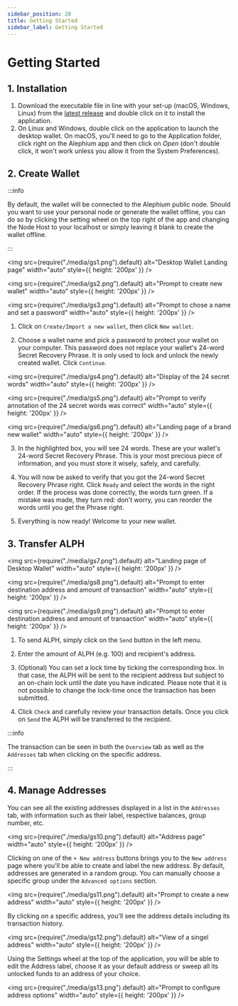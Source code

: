 ```yaml
---
sidebar_position: 20
title: Getting Started
sidebar_label: Getting Started
---
```


# Getting Started

## 1. Installation

1. Download the executable file in line with your set-up (macOS, Windows, Linux) from the [latest release](https://alephium.org/#wallets) and double click on it to install the application.
2. On Linux and Windows, double click on the application to launch the desktop wallet. On macOS, you'll need to go to the Application folder, click right on the Alephium app and then click on _Open_ (don't double click, it won't work unless you allow it from the System Preferences).

## 2. Create Wallet

:::info

By default, the wallet will be connected to the Alephium public node. Should you want to use your personal node or generate the wallet offline, you can do so by clicking the setting wheel on the top right of the app and changing the Node Host to your localhost or simply leaving it blank to create the wallet offline.

:::

<img src={require("./media/gs1.png").default} alt="Desktop Wallet Landing page" width="auto" style={{ height: '200px' }} />

<img src={require("./media/gs2.png").default} alt="Prompt to create new wallet" width="auto" style={{ height: '200px' }} />

<img src={require("./media/gs3.png").default} alt="Prompt to chose a name and set a password" width="auto" style={{ height: '200px' }} />

1. Click on `Create/Import a new wallet`, then click `New wallet`.

2. Choose a wallet name and pick a password to protect your wallet on your computer. This password does not replace your wallet's 24-word Secret Recovery Phrase. It is only used to lock and unlock the newly created wallet.
   Click `Continue`.

<img src={require("./media/gs4.png").default} alt="Display of the 24 secret words" width="auto" style={{ height: '200px' }} />

<img src={require("./media/gs5.png").default} alt="Prompt to verify annotation of the 24 secret words was correct" width="auto" style={{ height: '200px' }} />

<img src={require("./media/gs6.png").default} alt="Landing page of a brand new wallet" width="auto" style={{ height: '200px' }} />

3. In the highlighted box, you will see 24 words. These are your wallet's 24-word Secret Recovery Phrase. This is your most precious piece of information, and you must store it wisely, safely, and carefully.

4. You will now be asked to verify that you got the 24-word Secret Recovery Phrase right. Click `Ready` and select the words in the right order. If the process was done correctly, the words turn green. If a mistake was made, they turn red: don't worry, you can reorder the words until you get the Phrase right.

5. Everything is now ready! Welcome to your new wallet.

## 3. Transfer ALPH

<img src={require("./media/gs7.png").default} alt="Landing page of Desktop Wallet" width="auto" style={{ height: '200px' }} />

<img src={require("./media/gs8.png").default} alt="Prompt to enter destination address and amount of transaction" width="auto" style={{ height: '200px' }} />

<img src={require("./media/gs9.png").default} alt="Prompt to enter destination address and amount of transaction" width="auto" style={{ height: '200px' }} />

1. To send ALPH, simply click on the `Send` button in the left menu.

2. Enter the amount of ALPH (e.g. 100) and recipient's address.

3. (Optional) You can set a lock time by ticking the corresponding box. In that case, the ALPH will be sent to the recipient address but subject to an on-chain lock until the date you have indicated. Please note that it is not possible to change the lock-time once the transaction has been submitted.

4. Click `Check` and carefully review your transaction details. Once you click on `Send` the ALPH will be transferred to the recipient.

:::info

The transaction can be seen in both the `Overview` tab as well as the `Addresses` tab when clicking on the specific address.

:::

## 4. Manage Addresses

You can see all the existing addresses displayed in a list in the `Addresses` tab, with information such as their label, respective balances, group number, etc.

<img src={require("./media/gs10.png").default} alt="Address page" width="auto" style={{ height: '200px' }} />

Clicking on one of the `+ New address` buttons brings you to the `New address` page where you'll be able to create and label the new address. By default, addresses are generated in a random group. You can manually choose a specific group under the `Advanced options` section.

<img src={require("./media/gs11.png").default} alt="Prompt to create a new address" width="auto" style={{ height: '200px' }} />

By clicking on a specific address, you'll see the address details including its transaction history.

<img src={require("./media/gs12.png").default} alt="View of a singel address" width="auto" style={{ height: '200px' }} />

Using the Settings wheel at the top of the application, you will be able to edit the Address label, choose it as your default address or sweep all its unlocked funds to an address of your choice.

<img src={require("./media/gs13.png").default} alt="Prompt to configure address options" width="auto" style={{ height: '200px' }} />

